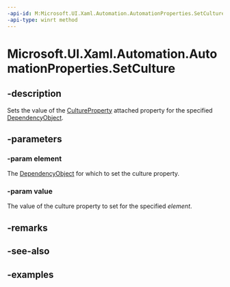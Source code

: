 ```yaml
---
-api-id: M:Microsoft.UI.Xaml.Automation.AutomationProperties.SetCulture(Microsoft.UI.Xaml.DependencyObject,System.Int32)
-api-type: winrt method
---
```


<!-- Method syntax.
public void AutomationProperties.SetCulture(DependencyObject element, Int32 value)
-->

# Microsoft.UI.Xaml.Automation.AutomationProperties.SetCulture

## -description
Sets the value of the [CultureProperty](automationproperties_cultureproperty.md) attached property for the specified [DependencyObject](/uwp/api/microsoft.ui.xaml.dependencyobject).  

## -parameters

### -param element
The [DependencyObject](/uwp/api/microsoft.ui.xaml.dependencyobject) for which to set the culture property.  

### -param value
The value of the culture property to set for the specified *element*.  

## -remarks

## -see-also

## -examples


